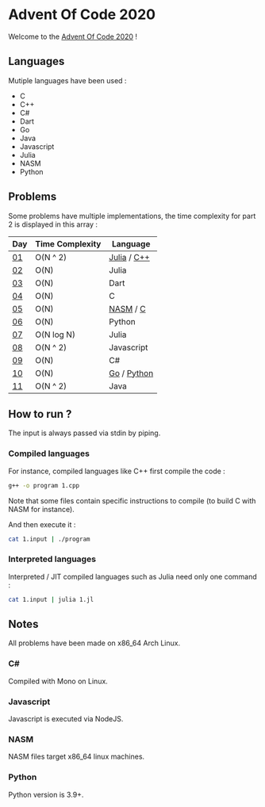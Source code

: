 # Advent Of Code 2020
Welcome to the [Advent Of Code 2020](https://adventofcode.com/) !

## Languages
Mutiple languages have been used :

- C
- C++
- C#
- Dart
- Go
- Java
- Javascript
- Julia
- NASM
- Python

## Problems
Some problems have multiple implementations, the time complexity for part 2 is displayed in this array :

| Day | Time Complexity      | Language |
| --- | -------------------- | -------- |
| [01](src/1.jl)     | O(N ^ 2)   | [Julia](src/1.jl) / [C++](src/1.cpp) |
| [02](src/2.jl)     | O(N)       | Julia |
| [03](src/3.dart)   | O(N)       | Dart |
| [04](src/4.c)      | O(N)       | C |
| [05](src/5.c)      | O(N)       | [NASM](src/5.asm) / [C](src/5.c) |
| [06](src/6.py)     | O(N)       | Python |
| [07](src/7.jl)     | O(N log N) | Julia |
| [08](src/8.js)     | O(N ^ 2)   | Javascript |
| [09](src/9.cs)     | O(N)       | C# |
| [10](src/10.go)    | O(N)       | [Go](src/10.go) / [Python](src/10.py) |
| [11](src/11.java)  | O(N ^ 2)   | Java |

## How to run ?
The input is always passed via stdin by piping.

### Compiled languages
For instance, compiled languages like C++ first compile the code :

```sh
g++ -o program 1.cpp
```
Note that some files contain specific instructions to compile (to build C with NASM for instance).

And then execute it :

```sh
cat 1.input | ./program
```

### Interpreted languages
Interpreted / JIT compiled languages such as Julia need only one command :

```sh
cat 1.input | julia 1.jl
```

## Notes
All problems have been made on x86\_64 Arch Linux.

### C#
Compiled with Mono on Linux.

### Javascript
Javascript is executed via NodeJS.

### NASM
NASM files target x86\_64 linux machines.

### Python
Python version is 3.9+.


